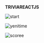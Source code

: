**TRIVIAREACTJS**

![start](https://user-images.githubusercontent.com/18112085/112028899-ba55f100-8b49-11eb-9a08-76a765b91604.PNG)

![yenitime](https://user-images.githubusercontent.com/18112085/112185456-4b43cf80-8c11-11eb-8eaf-c4e24643ad7d.PNG)

![scoree](https://user-images.githubusercontent.com/18112085/112185505-57c82800-8c11-11eb-9a4f-a6062c86fe17.PNG)